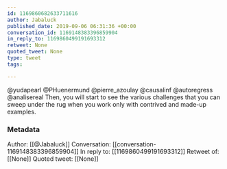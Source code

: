 ```yaml
---
id: 1169860682633711616
author: Jabaluck
published_date: 2019-09-06 06:31:36 +00:00
conversation_id: 1169148383396859904
in_reply_to: 1169860499191693312
retweet: None
quoted_tweet: None
type: tweet
tags:

---
```


@yudapearl @PHuenermund @pierre_azoulay @causalinf @autoregress @analisereal Then, you will start to see the various challenges that you can sweep under the rug when you work only with contrived and made-up examples.

### Metadata

Author: [[@Jabaluck]]
Conversation: [[conversation-1169148383396859904]]
In reply to: [[1169860499191693312]]
Retweet of: [[None]]
Quoted tweet: [[None]]
